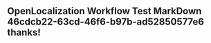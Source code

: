 <properties
ms.topic="hero-topic"
ms.test1="hero-topic"
ms.test2="test"/>


## OpenLocalization Workflow Test MarkDown 46cdcb22-63cd-46f6-b97b-ad52850577e6 thanks!



<!--HONumber=Aug16_HO1-->



